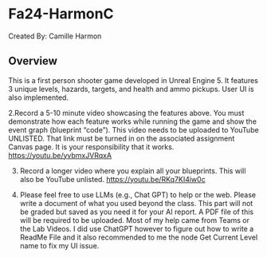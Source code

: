 # Fa24-HarmonC
Created By: Camille Harmon

## Overview
This is a first person shooter game developed in Unreal Engine 5. It features 3 unique levels, hazards, targets, and health and ammo pickups. User UI is also implemented.

2.Record a 5-10 minute video showcasing the features above. You must demonstrate how each feature works while running the game and show the event graph (blueprint “code”). This video needs to be uploaded to YouTube UNLISTED. That link must be turned in on the associated assignment Canvas page. It is your responsibility that it works. 
https://youtu.be/yvbmxJVRqxA

3. Record a longer video where you explain all your blueprints. This will also be YouTube unlisted.
https://youtu.be/RKq7KI4iw0c

4. Please feel free to use LLMs (e.g., Chat GPT) to help or the web. Please write a document of what you used beyond the class. This part will not be graded but saved as you need it for your AI report. A PDF file of this will be required to be uploaded.
Most of my help came from Teams or the Lab Videos. I did use ChatGPT however to figure out how to write a ReadMe File and it also recommended to me the node Get Current Level name to fix my UI issue.
